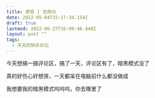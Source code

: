 ```yaml
---
title: 感受 | 无用功
date: 2022-05-04T15:17:34.154Z
draft: true
lastmod: 2022-06-27T16:09:46.440Z
layout: post ""
tags:
  - 天天的快乐日记
---
```

今天想搞一搞评论区，搞了一天，评论区有了，暗黑模式没了

真的好伤心好想哭，一天都呆在电脑前什么都没做成

我想要我的暗黑模式呜呜呜，你去哪里了